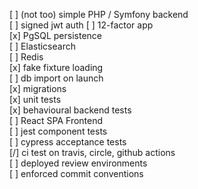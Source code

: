 [ ] (not too) simple PHP / Symfony backend  
[ ] signed jwt auth
[ ] 12-factor app  
[x] PgSQL persistence  
[ ] Elasticsearch  
[ ] Redis   
[x] fake fixture loading  
[ ] db import on launch  
[x] migrations  
[x] unit tests  
[x] behavioural backend tests  
[ ] React SPA Frontend  
[ ] jest component tests  
[ ] cypress acceptance tests  
[/] ci test on travis, circle, github actions  
[ ] deployed review environments  
[ ] enforced commit conventions  


